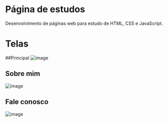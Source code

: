 # Página de estudos
Desenvolvimento de páginas web para estudo de HTML, CSS e JavaScript.

# Telas
##Principal
![image](https://user-images.githubusercontent.com/105234198/176281304-ec9cbab2-93c3-442d-9319-b2add4ebc1a9.png)
## Sobre mim
![image](https://user-images.githubusercontent.com/105234198/176281522-a2028050-c517-4839-9069-bcb9c1884839.png)
## Fale conosco
![image](https://user-images.githubusercontent.com/105234198/176281636-458ad925-9cc8-49bd-b944-303a64447945.png)

